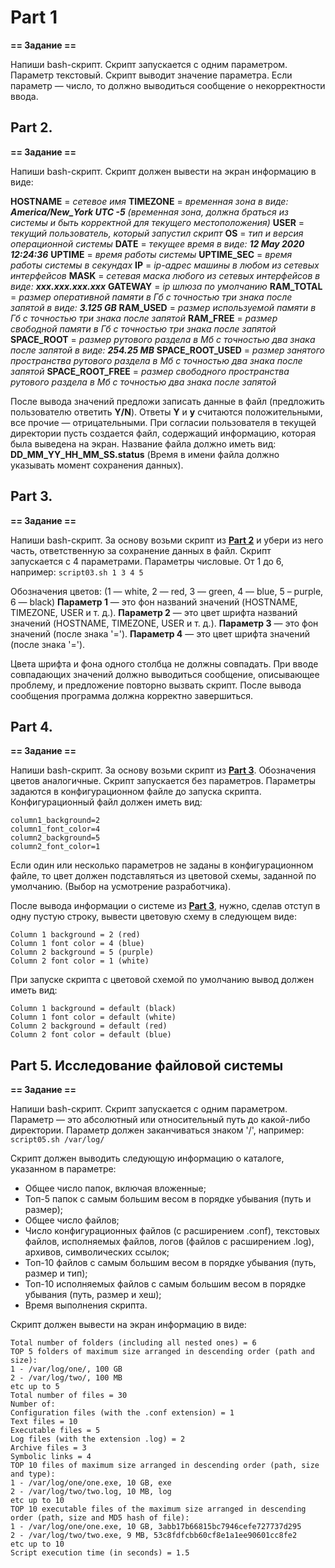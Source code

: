 # Part 1

**== Задание ==**

Напиши bash-скрипт. Скрипт запускается с одним параметром. Параметр текстовый.
Скрипт выводит значение параметра.
Если параметр — число, то должно выводиться сообщение о некорректности ввода.

## Part 2.

**== Задание ==**

Напиши bash-скрипт. Скрипт должен вывести на экран информацию в виде:

**HOSTNAME** = _сетевое имя_
**TIMEZONE** = _временная зона в виде: **America/New_York UTC -5** (временная зона, должна браться из системы и быть корректной для текущего местоположения)_
**USER** = _текущий пользователь, который запустил скрипт_
**OS** = _тип и версия операционной системы_
**DATE** = _текущее время в виде: **12 May 2020 12:24:36**_
**UPTIME** = _время работы системы_
**UPTIME_SEC** = _время работы системы в секундах_
**IP** = _ip-адрес машины в любом из сетевых интерфейсов_
**MASK** = _сетевая маска любого из сетевых интерфейсов в виде: **xxx.xxx.xxx.xxx**_
**GATEWAY** = _ip шлюза по умолчанию_
**RAM_TOTAL** = _размер оперативной памяти в Гб c точностью три знака после запятой в виде: **3.125 GB**_
**RAM_USED** = _размер используемой памяти в Гб c точностью три знака после запятой_
**RAM_FREE** = _размер свободной памяти в Гб c точностью три знака после запятой_
**SPACE_ROOT** = _размер рутового раздела в Mб с точностью два знака после запятой в виде: **254.25 MB**_
**SPACE_ROOT_USED** = _размер занятого пространства рутового раздела в Mб с точностью два знака после запятой_
**SPACE_ROOT_FREE** = _размер свободного пространства рутового раздела в Mб с точностью два знака после запятой_

После вывода значений предложи записать данные в файл (предложить пользователю ответить **Y/N**).
Ответы **Y** и **y** считаются положительными, все прочие — отрицательными.
При согласии пользователя в текущей директории пусть создается файл, содержащий информацию, которая была выведена на экран.
Название файла должно иметь вид: **DD_MM_YY_HH_MM_SS.status** (Время в имени файла должно указывать момент сохранения данных).

## Part 3. 

**== Задание ==**

Напиши bash-скрипт. За основу возьми скрипт из [**Part 2**](#part-2-исследование-системы) и убери из него часть, ответственную за сохранение данных в файл.
Скрипт запускается с 4 параметрами. Параметры числовые. От 1 до 6, например:
`script03.sh 1 3 4 5`

Обозначения цветов: (1 — white, 2 — red, 3 — green, 4 — blue, 5 – purple, 6 — black)
**Параметр 1** — это фон названий значений (HOSTNAME, TIMEZONE, USER и т. д.).
**Параметр 2** — это цвет шрифта названий значений (HOSTNAME, TIMEZONE, USER и т. д.).
**Параметр 3** — это фон значений (после знака '=').
**Параметр 4** — это цвет шрифта значений (после знака '=').

Цвета шрифта и фона одного столбца не должны совпадать.
При вводе совпадающих значений должно выводиться сообщение, описывающее проблему, и предложение повторно вызвать скрипт.
После вывода сообщения программа должна корректно завершиться.

## Part 4. 

**== Задание ==**

Напиши bash-скрипт. За основу возьми скрипт из [**Part 3**](#part-3-визуальное-оформление-вывода-для-скрипта-исследования-системы). Обозначения цветов аналогичные.
Скрипт запускается без параметров. Параметры задаются в конфигурационном файле до запуска скрипта.
Конфигурационный файл должен иметь вид:

```
column1_background=2
column1_font_color=4
column2_background=5
column2_font_color=1
```

Если один или несколько параметров не заданы в конфигурационном файле, то цвет должен подставляться из цветовой схемы, заданной по умолчанию. (Выбор на усмотрение разработчика).

После вывода информации о системе из [**Part 3**](#part-3-визуальное-оформление-вывода-для-скрипта-исследования-системы), нужно, сделав отступ в одну пустую строку, вывести цветовую схему в следующем виде:

```
Column 1 background = 2 (red)
Column 1 font color = 4 (blue)
Column 2 background = 5 (purple)
Column 2 font color = 1 (white)
```

При запуске скрипта с цветовой схемой по умолчанию вывод должен иметь вид:

```
Column 1 background = default (black)
Column 1 font color = default (white)
Column 2 background = default (red)
Column 2 font color = default (blue)
```

## Part 5. Исследование файловой системы

**== Задание ==**

Напиши bash-скрипт. Скрипт запускается с одним параметром.
Параметр — это абсолютный или относительный путь до какой-либо директории. Параметр должен заканчиваться знаком '/', например:
`script05.sh /var/log/`

Скрипт должен выводить следующую информацию о каталоге, указанном в параметре:

- Общее число папок, включая вложенные;
- Топ-5 папок с самым большим весом в порядке убывания (путь и размер);
- Общее число файлов;
- Число конфигурационных файлов (с расширением .conf), текстовых файлов, исполняемых файлов, логов (файлов с расширением .log), архивов, символических ссылок;
- Топ-10 файлов с самым большим весом в порядке убывания (путь, размер и тип);
- Топ-10 исполняемых файлов с самым большим весом в порядке убывания (путь, размер и хеш);
- Время выполнения скрипта.

Скрипт должен вывести на экран информацию в виде:

```
Total number of folders (including all nested ones) = 6  
TOP 5 folders of maximum size arranged in descending order (path and size):  
1 - /var/log/one/, 100 GB  
2 - /var/log/two/, 100 MB  
etc up to 5
Total number of files = 30
Number of:  
Configuration files (with the .conf extension) = 1 
Text files = 10  
Executable files = 5
Log files (with the extension .log) = 2  
Archive files = 3  
Symbolic links = 4  
TOP 10 files of maximum size arranged in descending order (path, size and type):  
1 - /var/log/one/one.exe, 10 GB, exe  
2 - /var/log/two/two.log, 10 MB, log  
etc up to 10  
TOP 10 executable files of the maximum size arranged in descending order (path, size and MD5 hash of file):  
1 - /var/log/one/one.exe, 10 GB, 3abb17b66815bc7946cefe727737d295  
2 - /var/log/two/two.exe, 9 MB, 53c8fdfcbb60cf8e1a1ee90601cc8fe2  
etc up to 10  
Script execution time (in seconds) = 1.5
```
